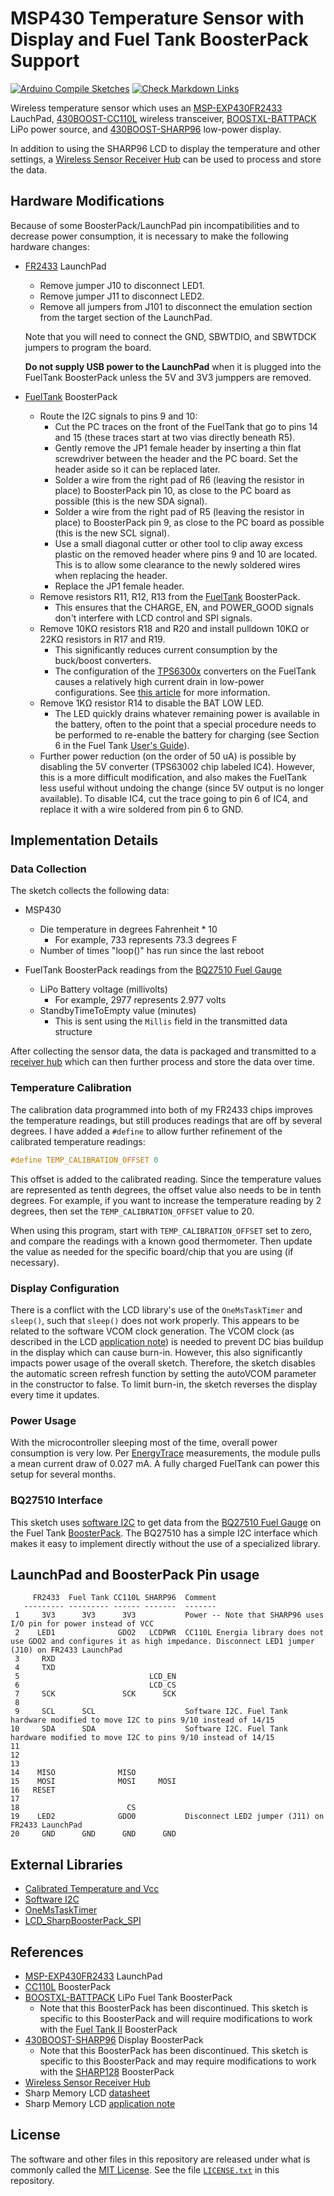 # MSP430 Temperature Sensor with Display and Fuel Tank BoosterPack Support

[![Arduino Compile Sketches](https://github.com/Andy4495/MSP430TempSensorWithDisplay/actions/workflows/arduino-compile-sketches.yml/badge.svg)](https://github.com/Andy4495/MSP430TempSensorWithDisplay/actions/workflows/arduino-compile-sketches.yml)
[![Check Markdown Links](https://github.com/Andy4495/MSP430TempSensorWithDisplay/actions/workflows/CheckMarkdownLinks.yml/badge.svg)](https://github.com/Andy4495/MSP430TempSensorWithDisplay/actions/workflows/CheckMarkdownLinks.yml)

Wireless temperature sensor which uses an [MSP-EXP430FR2433][1] LauchPad, [430BOOST-CC110L][2] wireless transceiver, [BOOSTXL-BATTPACK][3] LiPo power source, and [430BOOST-SHARP96][4] low-power display.

In addition to using the SHARP96 LCD to display the temperature and other settings, a [Wireless Sensor Receiver Hub][5] can be used to process and store the data.

## Hardware Modifications

Because of some BoosterPack/LaunchPad pin incompatibilities and to decrease power consumption, it is necessary to make the following hardware changes:

- [FR2433][1] LaunchPad

  - Remove jumper J10 to disconnect LED1.
  - Remove jumper J11 to disconnect LED2.
  - Remove all jumpers from J101 to disconnect the emulation section from the target section of the LaunchPad.
  
  Note that you will need to connect the GND, SBWTDIO, and SBWTDCK jumpers to program the board.
  
  **Do not supply USB power to the LaunchPad** when it is plugged into the FuelTank BoosterPack unless the 5V and 3V3 jumppers are removed.

- [FuelTank][3] BoosterPack

  - Route the I2C signals to pins 9 and 10:
    - Cut the PC traces on the front of the FuelTank that go to pins 14 and 15 (these traces start at two vias directly beneath R5).
    - Gently remove the JP1 female header by inserting a thin flat screwdriver between the header and the PC board. Set the header aside so it can be replaced later.
    - Solder a wire from the right pad of R6 (leaving the resistor in place) to BoosterPack pin 10, as close to the PC board as possible (this is the new SDA signal).
    - Solder a wire from the right pad of R5 (leaving the resistor in place) to BoosterPack pin 9, as close to the PC board as possible (this is the new SCL signal).
    - Use a small diagonal cutter or other tool to clip away excess plastic on the removed header where pins 9 and 10 are located. This is to allow some clearance to the newly soldered wires when replacing the header.
    - Replace the JP1 female header.
  - Remove resistors R11, R12, R13 from the [FuelTank][3] BoosterPack.
    - This ensures that the CHARGE, EN, and POWER_GOOD signals don't interfere with LCD control and SPI signals.
  - Remove 10KΩ resistors R18 and R20 and install pulldown 10KΩ or 22KΩ resistors in R17 and R19.
    - This significantly reduces current consumption by the buck/boost converters.
    - The configuration of the [TPS6300x][16] converters on the FuelTank causes a relatively high current drain in low-power configurations. See [this article][15] for more information.
  - Remove 1KΩ resistor R14 to disable the BAT LOW LED.
    - The LED quickly drains whatever remaining power is available in the battery, often to the point that a special procedure needs to be performed to re-enable the battery for charging (see Section 6 in the Fuel Tank [User's Guide][21]).
  - Further power reduction (on the order of 50 uA) is possible by disabling the 5V converter (TPS63002 chip labeled IC4). However, this is a more difficult modification, and also makes the FuelTank less useful without undoing the change (since 5V output is no longer available). To disable IC4, cut the trace going to pin 6 of IC4, and replace it with a wire soldered from pin 6 to GND.

## Implementation Details

### Data Collection

The sketch collects the following data:

- MSP430
  - Die temperature in degrees Fahrenheit * 10
    - For example, 733 represents 73.3 degrees F
  - Number of times "loop()" has run since the last reboot

- FuelTank BoosterPack readings from the [BQ27510 Fuel Gauge][12]
  - LiPo Battery voltage (millivolts)
    - For example, 2977 represents 2.977 volts
  - StandbyTimeToEmpty value (minutes)
    - This is sent using the `Millis` field in the transmitted data structure

After collecting the sensor data, the data is packaged and transmitted to a [receiver hub][5] which can then further process and store the data over time.

### Temperature Calibration

The calibration data programmed into both of my FR2433 chips improves the temperature readings, but still produces readings that are off by several degrees. I have added a `#define` to allow further refinement of the calibrated temperature readings:

```cpp
#define TEMP_CALIBRATION_OFFSET 0
```

This offset is added to the calibrated reading. Since the temperature values are represented as tenth degrees, the offset value also needs to be in tenth degrees. For example, if you want to increase the temperature reading by 2 degrees, then set the `TEMP_CALIBRATION_OFFSET` value to 20.

When using this program, start with `TEMP_CALIBRATION_OFFSET` set to zero, and compare the readings with a known good thermometer. Then update the value as needed for the specific board/chip that you are using (if necessary).

### Display Configuration

There is a conflict with the LCD library's use of the `OneMsTaskTimer` and `sleep()`, such that `sleep()` does not work properly. This appears to be related to the software VCOM clock generation. The VCOM clock (as described in the LCD [application note][18]) is needed to prevent DC bias buildup in the display which can cause burn-in. However, this also significantly impacts power usage of the overall sketch. Therefore, the sketch disables the automatic screen refresh function by setting the autoVCOM parameter in the constructor to false. To limit burn-in, the sketch reverses the display every time it updates.

### Power Usage

With the microcontroller sleeping most of the time, overall power consumption is very low. Per [EnergyTrace][14] measurements, the module pulls a mean current draw of 0.027 mA. A fully charged FuelTank can power this setup for several months.

### BQ27510 Interface

This sketch uses [software I2C][7] to get data from the [BQ27510 Fuel Gauge][12] on the Fuel Tank [BoosterPack][3]. The BQ27510 has a simple I2C interface which makes it easy to implement directly without the use of a specialized library.

## LaunchPad and BoosterPack Pin usage

```text
     FR2433  Fuel Tank CC110L SHARP96  Comment
   --------- --------- ------ -------  -------
 1     3V3      3V3      3V3           Power -- Note that SHARP96 uses I/O pin for power instead of VCC
 2    LED1              GDO2   LCDPWR  CC110L Energia library does not use GDO2 and configures it as high impedance. Disconnect LED1 jumper (J10) on FR2433 LaunchPad
 3     RXD
 4     TXD
 5                             LCD_EN
 6                             LCD_CS
 7     SCK               SCK      SCK
 8
 9     SCL      SCL                    Software I2C. Fuel Tank hardware modified to move I2C to pins 9/10 instead of 14/15
10     SDA      SDA                    Software I2C. Fuel Tank hardware modified to move I2C to pins 9/10 instead of 14/15
11
12
13
14    MISO              MISO
15    MOSI              MOSI     MOSI
16   RESET
17
18                        CS
19    LED2              GDO0           Disconnect LED2 jumper (J11) on FR2433 LaunchPad
20     GND      GND      GND      GND
```

## External Libraries

- [Calibrated Temperature and Vcc][6]
- [Software I2C][7]
- [OneMsTaskTimer][19]
- [LCD_SharpBoosterPack_SPI][20]

## References

- [MSP-EXP430FR2433][1] LaunchPad
- [CC110L][2] BoosterPack
- [BOOSTXL-BATTPACK][3] LiPo Fuel Tank BoosterPack
  - Note that this BoosterPack has been discontinued. This sketch is specific to this BoosterPack and will require modifications to work with the [Fuel Tank II][8] BoosterPack
- [430BOOST-SHARP96][4] Display BoosterPack
  - Note that this BoosterPack has been discontinued. This sketch is specific to this BoosterPack and may require modifications to work with the [SHARP128][9] BoosterPack
- [Wireless Sensor Receiver Hub][5]
- Sharp Memory LCD [datasheet][17]
- Sharp Memory LCD [application note][18]

## License

The software and other files in this repository are released under what is commonly called the [MIT License][100]. See the file [`LICENSE.txt`][101] in this repository.

[1]: http://www.ti.com/tool/MSP-EXP430FR2433
[2]: https://www.ti.com/lit/ml/swru312b/swru312b.pdf
[3]: https://www.ti.com/lit/ug/slvua32/slvua32.pdf
[4]: https://www.mouser.com/datasheet/2/405/slau553-489640.pdf
[5]: https://github.com/Andy4495/Wireless-Sensor-Receiver-Hub
[6]: https://github.com/Andy4495/mspTandV
[7]: https://github.com/Andy4495/SWI2C
[8]: http://www.ti.com/tool/BOOSTXL-BATPAKMKII
[9]: http://www.ti.com/tool/BOOSTXL-SHARP128
[//]: # ([11]: https://www.mouser.com/datasheet/2/365/LS013B4DN04%283V_FPC%29-1202885.pdf)
[//]: # ([12]: https://www.ti.com/product/BQ27510)
[12]: https://www.ti.com/lit/ug/sluua97/sluua97.pdf
[//]: # ([13]: https://forum.43oh.com/topic/4915-energia-library-fuel-tank-boosterpack/)
[14]: http://www.ti.com/tool/ENERGYTRACE
[15]: https://embeddedcomputing.weebly.com/fuel-tank-boosterpack.html
[16]: https://www.ti.com/lit/ds/symlink/tps63002.pdf
[17]: https://www.mouser.com/catalog/specsheets/LS013B4DN04(3V_FPC).pdf
[18]: http://kuzyatech.com/wp-content/uploads/2012/10/LS013B4DN04_Application_Info.pdf
[19]: https://github.com/Andy4495/OneMsTaskTimer
[20]: https://github.com/Andy4495/LCD_SharpBoosterPack_SPI
[21]: https://www.ti.com/lit/pdf/slvua32
[100]: https://choosealicense.com/licenses/mit/
[101]: ./LICENSE.txt
[//]: # ([200]: https://github.com/Andy4495/MSP430TempSensorWithDisplay)

[//]: # (Old TI product link that is no longer active: http://www.ti.com/tool/430BOOST-CC110L)
[//]: # ( Former reference [3]: https://www.ti.com/tool/BOOSTXL-BATTPACK )
[//]: # (Previous [18] URL: https://www.sharpmemorylcd.com/resources/SharpMemoryLCDTechnologyB.pdf )
[//]: # (Previous [4] URL: https://www.ti.com/lit/ug/slau553/slau553.pdf )
